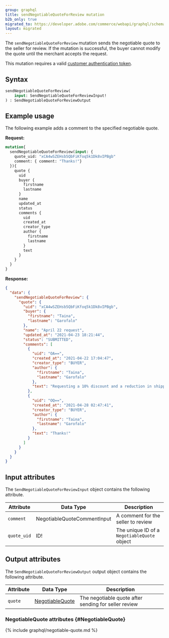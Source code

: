 ```yaml
---
group: graphql
title: sendNegotiableQuoteForReview mutation
b2b_only: true
migrated_to: https://developer.adobe.com/commerce/webapi/graphql/schema/b2b/negotiable-quote/mutations/send-for-review/
layout: migrated
---
```


The `sendNegotiableQuoteForReview` mutation sends the negotiable quote to the seller for review. If the mutation is successful, the buyer cannot modify the quote until the merchant accepts the request.

This mutation requires a valid [customer authentication token]({{page.baseurl}}/graphql/mutations/generate-customer-token.html).

## Syntax

```graphql
sendNegotiableQuoteForReview(
    input: SendNegotiableQuoteForReviewInput!
) : SendNegotiableQuoteForReviewOutput
```

## Example usage

The following example adds a comment to the specified negotiable quote.

**Request:**

```graphql
mutation{
  sendNegotiableQuoteForReview(input: {
    quote_uid: "xCA4wSZEHsb5QbFiKfoq5k1Dk8vIPBgb"
    comment: { comment: "Thanks!"}
  }){
    quote {
      uid
      buyer {
        firstname
        lastname
      }
      name
      updated_at
      status
      comments {
        uid
        created_at
        creator_type
        author {
          firstname
          lastname
        }
        text
      }
    }
  }
}
```

**Response:**

```json
{
  "data": {
    "sendNegotiableQuoteForReview": {
      "quote": {
        "uid": "xCA4wSZEHsb5QbFiKfoq5k1Dk8vIPBgb",
        "buyer": {
          "firstname": "Taina",
          "lastname": "Garofalo"
        },
        "name": "April 22 request",
        "updated_at": "2021-04-23 18:21:44",
        "status": "SUBMITTED",
        "comments": [
          {
            "uid": "OA==",
            "created_at": "2021-04-22 17:04:47",
            "creator_type": "BUYER",
            "author": {
              "firstname": "Taina",
              "lastname": "Garofalo"
            },
            "text": "Requesting a 10% discount and a reduction in shipping costs."
          },
          {
            "uid": "OQ==",
            "created_at": "2021-04-28 02:47:41",
            "creator_type": "BUYER",
            "author": {
              "firstname": "Taina",
              "lastname": "Garofalo"
            },
            "text": "Thanks!"
          }
        ]
      }
    }
  }
}
```

## Input attributes

The `SendNegotiableQuoteForReviewInput` object contains the following attribute.

Attribute | Data Type | Description
--- | --- | ---
`comment` | NegotiableQuoteCommentInput | A comment for the seller to review
`quote_uid` | ID! | The unique ID of a `NegotiableQuote` object

## Output attributes

The `SendNegotiableQuoteForReviewOutput` output object contains the following attribute.

Attribute | Data Type | Description
--- | --- | ---
`quote` | [NegotiableQuote](#NegotiableQuote) | The negotiable quote after sending for seller review

### NegotiableQuote attributes {#NegotiableQuote}

{% include graphql/negotiable-quote.md %}
